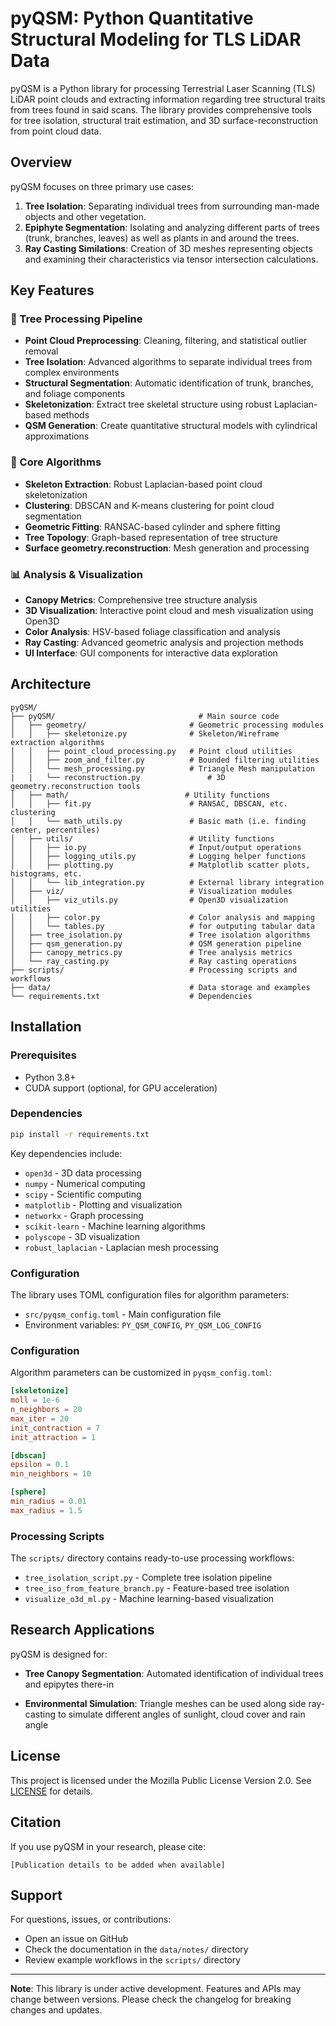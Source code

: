 # pyQSM: Python Quantitative Structural Modeling for TLS LiDAR Data

pyQSM is a Python library for processing Terrestrial Laser Scanning (TLS) LiDAR point clouds and extracting information regarding tree structural traits from trees found in said scans. The library provides comprehensive tools for tree isolation, structural trait estimation, and 3D surface-reconstruction from point cloud data.

## Overview

pyQSM focuses on three primary use cases:
1. **Tree Isolation**: Separating individual trees from surrounding man-made objects and other vegetation.
2. **Epiphyte Segmentation**: Isolating and analyzing different parts of trees (trunk, branches, leaves) as well as plants in and around the trees.
3. **Ray Casting Similations**: Creation of 3D meshes representing objects and examining their characteristics via tensor intersection calculations.

## Key Features

### 🌳 Tree Processing Pipeline
- **Point Cloud Preprocessing**: Cleaning, filtering, and statistical outlier removal
- **Tree Isolation**: Advanced algorithms to separate individual trees from complex environments
- **Structural Segmentation**: Automatic identification of trunk, branches, and foliage components
- **Skeletonization**: Extract tree skeletal structure using robust Laplacian-based methods
- **QSM Generation**: Create quantitative structural models with cylindrical approximations

### 🔧 Core Algorithms
- **Skeleton Extraction**: Robust Laplacian-based point cloud skeletonization
- **Clustering**: DBSCAN and K-means clustering for point cloud segmentation
- **Geometric Fitting**: RANSAC-based cylinder and sphere fitting
- **Tree Topology**: Graph-based representation of tree structure
- **Surface geometry.reconstruction**: Mesh generation and processing

### 📊 Analysis & Visualization
- **Canopy Metrics**: Comprehensive tree structure analysis
- **3D Visualization**: Interactive point cloud and mesh visualization using Open3D
- **Color Analysis**: HSV-based foliage classification and analysis
- **Ray Casting**: Advanced geometric analysis and projection methods
- **UI Interface**: GUI components for interactive data exploration

## Architecture

```
pyQSM/
├── pyQSM/                                # Main source code
│   ├── geometry/                       # Geometric processing modules
│   │   ├── skeletonize.py              # Skeleton/Wireframe extraction algorithms
│   │   ├── point_cloud_processing.py   # Point cloud utilities
│   │   ├── zoom_and_filter.py          # Bounded filtering utilities
│   │   └── mesh_processing.py          # Triangle Mesh manipulation
|   |   └── reconstruction.py               # 3D geometry.reconstruction tools
│   ├── math/                          # Utility functions
│   │   ├── fit.py                      # RANSAC, DBSCAN, etc. clustering
│   │   └── math_utils.py               # Basic math (i.e. finding center, percentiles)
│   ├── utils/                          # Utility functions
│   │   ├── io.py                       # Input/output operations
│   │   ├── logging_utils.py            # Logging helper functions
│   │   ├── plotting.py                 # Matplotlib scatter plots, histograms, etc.
│   │   └── lib_integration.py          # External library integration
│   ├── viz/                            # Visualization modules
│   │   ├── viz_utils.py                # Open3D visualization utilities
│   │   ├── color.py                    # Color analysis and mapping
│   │   └── tables.py                   # for outputing tabular data
│   ├── tree_isolation.py               # Tree isolation algorithms
│   ├── qsm_generation.py               # QSM generation pipeline
│   ├── canopy_metrics.py               # Tree analysis metrics
│   └── ray_casting.py                  # Ray casting operations
├── scripts/                            # Processing scripts and workflows
├── data/                               # Data storage and examples
└── requirements.txt                    # Dependencies
```

## Installation

### Prerequisites
- Python 3.8+
- CUDA support (optional, for GPU acceleration)

### Dependencies
```bash
pip install -r requirements.txt
```

Key dependencies include:
- `open3d` - 3D data processing
- `numpy` - Numerical computing
- `scipy` - Scientific computing
- `matplotlib` - Plotting and visualization
- `networkx` - Graph processing
- `scikit-learn` - Machine learning algorithms
- `polyscope` - 3D visualization
- `robust_laplacian` - Laplacian mesh processing

### Configuration
The library uses TOML configuration files for algorithm parameters:
- `src/pyqsm_config.toml` - Main configuration file
- Environment variables: `PY_QSM_CONFIG`, `PY_QSM_LOG_CONFIG`

### Configuration

Algorithm parameters can be customized in `pyqsm_config.toml`:

```toml
[skeletonize]
moll = 1e-6
n_neighbors = 20
max_iter = 20
init_contraction = 7
init_attraction = 1

[dbscan]
epsilon = 0.1
min_neighbors = 10

[sphere]
min_radius = 0.01
max_radius = 1.5
```

### Processing Scripts

The `scripts/` directory contains ready-to-use processing workflows:

- `tree_isolation_script.py` - Complete tree isolation pipeline
- `tree_iso_from_feature_branch.py` - Feature-based tree isolation
- `visualize_o3d_ml.py` - Machine learning-based visualization

## Research Applications

pyQSM is designed for:
- **Tree Canopy Segmentation**: Automated identification of individual trees and epipytes there-in

- **Environmental Simulation**: Triangle meshes can be used along side ray-casting to simulate different angles of sunlight, cloud cover and rain angle 

## License

This project is licensed under the Mozilla Public License Version 2.0. See [LICENSE](LICENSE) for details.

## Citation

If you use pyQSM in your research, please cite:
```
[Publication details to be added when available]
```

## Support

For questions, issues, or contributions:
- Open an issue on GitHub
- Check the documentation in the `data/notes/` directory
- Review example workflows in the `scripts/` directory

---

**Note**: This library is under active development. Features and APIs may change between versions. Please check the changelog for breaking changes and updates.

